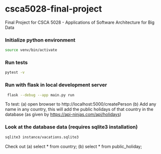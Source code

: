 # csca5028-final-project
Final Project for CSCA 5028 - Applications of Software Architecture for Big Data

### Initialize python environment
```bash
source venv/bin/activate
```

### Run tests
```bash
pytest -v
```

### Run with flask in local development server
```bash
 flask --debug --app main.py run
```
To test:
(a) open browser to http://localhost:5000/createPerson
(b) Add any name in any country, this will add the public holidays of that country in the database (as given by https://api-ninjas.com/api/holidays)

### Look at the database data (requires sqlite3 installation)
```bash
sqlite3 instance/vacations.sqlite3
```
Check out
(a) select * from country;
(b) select * from public_holiday;
